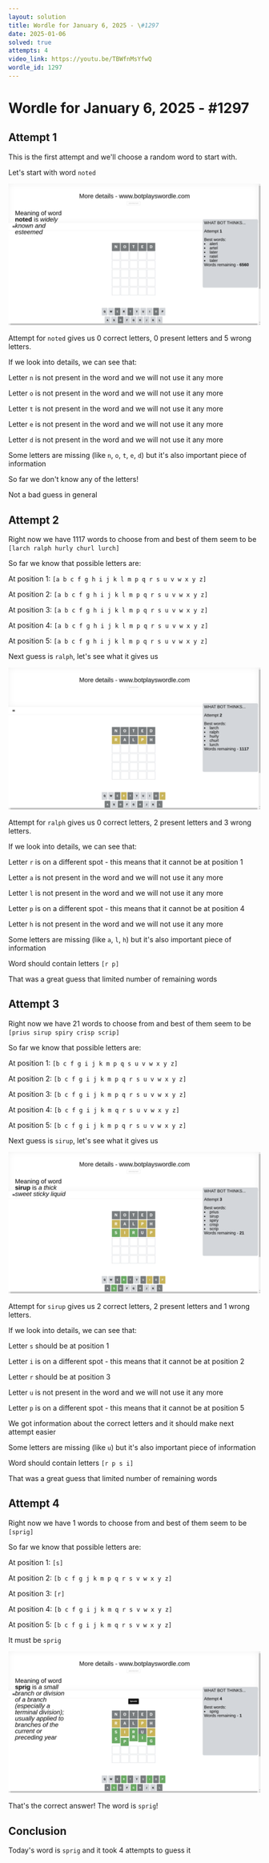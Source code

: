```yaml
---
layout: solution
title: Wordle for January 6, 2025 - \#1297
date: 2025-01-06
solved: true
attempts: 4
video_link: https://youtu.be/TBWfnMsYfwQ
wordle_id: 1297
---
```


# Wordle for January 6, 2025 - \#1297

## Attempt 1

This is the first attempt and we'll choose a random word to start with.

Let's start with word `noted`

![Attempt 1](2025-01-06/attempt-1.png)

Attempt for `noted` gives us 0 correct letters, 0 present letters and 5 wrong letters.

If we look into details, we can see that:

Letter `n` is not present in the word and we will not use it any more

Letter `o` is not present in the word and we will not use it any more

Letter `t` is not present in the word and we will not use it any more

Letter `e` is not present in the word and we will not use it any more

Letter `d` is not present in the word and we will not use it any more

Some letters are missing (like `n`, `o`, `t`, `e`, `d`) but it's also important piece of information

So far we don't know any of the letters!

Not a bad guess in general



## Attempt 2

Right now we have 1117 words to choose from and best of them seem to be `[larch ralph hurly churl lurch]`

So far we know that possible letters are:

At position 1: `[a b c f g h i j k l m p q r s u v w x y z]`

At position 2: `[a b c f g h i j k l m p q r s u v w x y z]`

At position 3: `[a b c f g h i j k l m p q r s u v w x y z]`

At position 4: `[a b c f g h i j k l m p q r s u v w x y z]`

At position 5: `[a b c f g h i j k l m p q r s u v w x y z]`

Next guess is `ralph`, let's see what it gives us

![Attempt 2](2025-01-06/attempt-2.png)

Attempt for `ralph` gives us 0 correct letters, 2 present letters and 3 wrong letters.

If we look into details, we can see that:

Letter `r` is on a different spot - this means that it cannot be at position 1

Letter `a` is not present in the word and we will not use it any more

Letter `l` is not present in the word and we will not use it any more

Letter `p` is on a different spot - this means that it cannot be at position 4

Letter `h` is not present in the word and we will not use it any more

Some letters are missing (like `a`, `l`, `h`) but it's also important piece of information

Word should contain letters `[r p]`

That was a great guess that limited number of remaining words



## Attempt 3

Right now we have 21 words to choose from and best of them seem to be `[prius sirup spiry crisp scrip]`

So far we know that possible letters are:

At position 1: `[b c f g i j k m p q s u v w x y z]`

At position 2: `[b c f g i j k m p q r s u v w x y z]`

At position 3: `[b c f g i j k m p q r s u v w x y z]`

At position 4: `[b c f g i j k m q r s u v w x y z]`

At position 5: `[b c f g i j k m p q r s u v w x y z]`

Next guess is `sirup`, let's see what it gives us

![Attempt 3](2025-01-06/attempt-3.png)

Attempt for `sirup` gives us 2 correct letters, 2 present letters and 1 wrong letters.

If we look into details, we can see that:

Letter `s` should be at position 1

Letter `i` is on a different spot - this means that it cannot be at position 2

Letter `r` should be at position 3

Letter `u` is not present in the word and we will not use it any more

Letter `p` is on a different spot - this means that it cannot be at position 5

We got information about the correct letters and it should make next attempt easier

Some letters are missing (like `u`) but it's also important piece of information

Word should contain letters `[r p s i]`

That was a great guess that limited number of remaining words



## Attempt 4

Right now we have 1 words to choose from and best of them seem to be `[sprig]`

So far we know that possible letters are:

At position 1: `[s]`

At position 2: `[b c f g j k m p q r s v w x y z]`

At position 3: `[r]`

At position 4: `[b c f g i j k m q r s v w x y z]`

At position 5: `[b c f g i j k m q r s v w x y z]`

It must be `sprig`

![Attempt 4](2025-01-06/attempt-4.png)

That's the correct answer! The word is `sprig`!

## Conclusion

Today's word is `sprig` and it took 4 attempts to guess it

